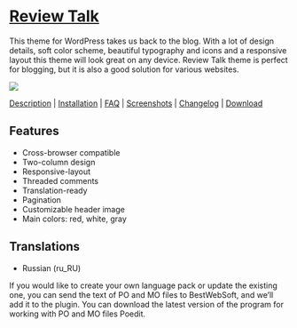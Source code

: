 <a href="http://bestweblayout.com/products/review-talk/" target=_blank>Review Talk</a>
==============================

This theme for WordPress takes us back to the blog. With a lot of design details, soft color scheme, beautiful typography and icons and a responsive layout this theme will look great on any device. Review Talk theme is perfect for blogging, but it is also a good solution for various websites.

<img src="http://bestweblayout.com/wp-content/uploads/2015/07/banner-wp.jpg" />

<a href="http://bestweblayout.com/products/review-talk/#description" target=_blank>Description</a> | 
<a href="http://bestweblayout.com/products/review-talk/#installation" target=_blank>Installation</a> | 
<a href="http://bestweblayout.com/products/review-talk/#faq" target=_blank>FAQ</a> | 
<a href="http://bestweblayout.com/products/review-talk/#screenshots" target=_blank>Screenshots</a> | 
<a href="http://bestweblayout.com/products/review-talk/#changelog" target=_blank>Changelog</a> | 
<a href="http://bestweblayout.com/products/review-talk/#download" target=_blank>Download</a>


Features
-----------------------------
* Cross-browser compatible
* Two-column design
* Responsive-layout
* Threaded comments
* Translation-ready
* Pagination
* Customizable header image
* Main colors: red, white, gray

Translations
-----------------------------
* Russian (ru_RU)

If you would like to create your own language pack or update the existing one, you can send the text of PO and MO files to BestWebSoft, and we’ll add it to the plugin. You can download the latest version of the program for working with PO and MO files Poedit.

